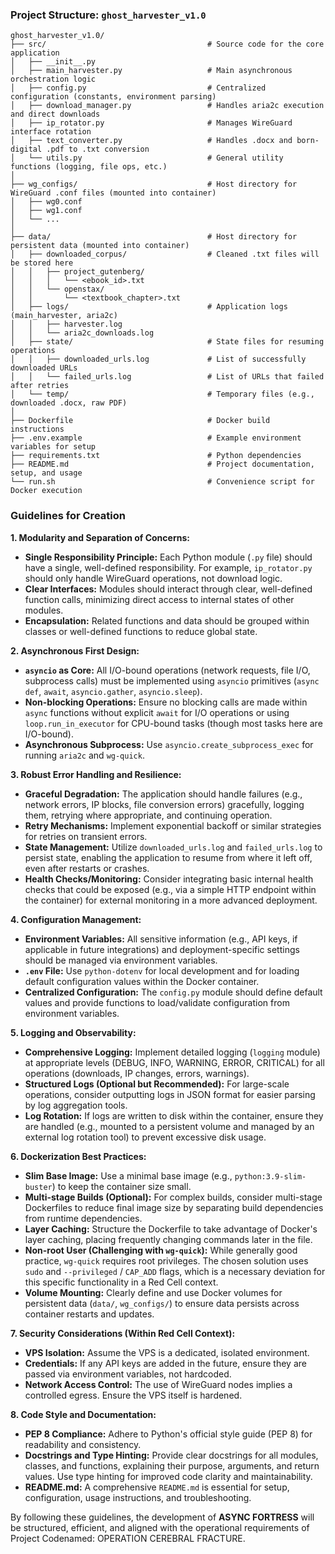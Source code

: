 ### Project Structure: `ghost_harvester_v1.0`

```
ghost_harvester_v1.0/
├── src/                                    # Source code for the core application
│   ├── __init__.py
│   ├── main_harvester.py                   # Main asynchronous orchestration logic
│   ├── config.py                           # Centralized configuration (constants, environment parsing)
│   ├── download_manager.py                 # Handles aria2c execution and direct downloads
│   ├── ip_rotator.py                       # Manages WireGuard interface rotation
│   ├── text_converter.py                   # Handles .docx and born-digital .pdf to .txt conversion
│   └── utils.py                            # General utility functions (logging, file ops, etc.)
│
├── wg_configs/                             # Host directory for WireGuard .conf files (mounted into container)
│   ├── wg0.conf
│   ├── wg1.conf
│   └── ...
│
├── data/                                   # Host directory for persistent data (mounted into container)
│   ├── downloaded_corpus/                  # Cleaned .txt files will be stored here
│   │   ├── project_gutenberg/
│   │   │   └── <ebook_id>.txt
│   │   └── openstax/
│   │       └── <textbook_chapter>.txt
│   ├── logs/                               # Application logs (main_harvester, aria2c)
│   │   ├── harvester.log
│   │   └── aria2c_downloads.log
│   ├── state/                              # State files for resuming operations
│   │   ├── downloaded_urls.log             # List of successfully downloaded URLs
│   │   └── failed_urls.log                 # List of URLs that failed after retries
│   └── temp/                               # Temporary files (e.g., downloaded .docx, raw PDF)
│
├── Dockerfile                              # Docker build instructions
├── .env.example                            # Example environment variables for setup
├── requirements.txt                        # Python dependencies
├── README.md                               # Project documentation, setup, and usage
└── run.sh                                  # Convenience script for Docker execution
```

### Guidelines for Creation

**1. Modularity and Separation of Concerns:**

* **Single Responsibility Principle:** Each Python module (`.py` file) should have a single, well-defined responsibility. For example, `ip_rotator.py` should only handle WireGuard operations, not download logic.
* **Clear Interfaces:** Modules should interact through clear, well-defined function calls, minimizing direct access to internal states of other modules.
* **Encapsulation:** Related functions and data should be grouped within classes or well-defined functions to reduce global state.

**2. Asynchronous First Design:**

* **`asyncio` as Core:** All I/O-bound operations (network requests, file I/O, subprocess calls) must be implemented using `asyncio` primitives (`async def`, `await`, `asyncio.gather`, `asyncio.sleep`).
* **Non-blocking Operations:** Ensure no blocking calls are made within `async` functions without explicit `await` for I/O operations or using `loop.run_in_executor` for CPU-bound tasks (though most tasks here are I/O-bound).
* **Asynchronous Subprocess:** Use `asyncio.create_subprocess_exec` for running `aria2c` and `wg-quick`.

**3. Robust Error Handling and Resilience:**

* **Graceful Degradation:** The application should handle failures (e.g., network errors, IP blocks, file conversion errors) gracefully, logging them, retrying where appropriate, and continuing operation.
* **Retry Mechanisms:** Implement exponential backoff or similar strategies for retries on transient errors.
* **State Management:** Utilize `downloaded_urls.log` and `failed_urls.log` to persist state, enabling the application to resume from where it left off, even after restarts or crashes.
* **Health Checks/Monitoring:** Consider integrating basic internal health checks that could be exposed (e.g., via a simple HTTP endpoint within the container) for external monitoring in a more advanced deployment.

**4. Configuration Management:**

* **Environment Variables:** All sensitive information (e.g., API keys, if applicable in future integrations) and deployment-specific settings should be managed via environment variables.
* **`.env` File:** Use `python-dotenv` for local development and for loading default configuration values within the Docker container.
* **Centralized Configuration:** The `config.py` module should define default values and provide functions to load/validate configuration from environment variables.

**5. Logging and Observability:**

* **Comprehensive Logging:** Implement detailed logging (`logging` module) at appropriate levels (DEBUG, INFO, WARNING, ERROR, CRITICAL) for all operations (downloads, IP changes, errors, warnings).
* **Structured Logs (Optional but Recommended):** For large-scale operations, consider outputting logs in JSON format for easier parsing by log aggregation tools.
* **Log Rotation:** If logs are written to disk within the container, ensure they are handled (e.g., mounted to a persistent volume and managed by an external log rotation tool) to prevent excessive disk usage.

**6. Dockerization Best Practices:**

* **Slim Base Image:** Use a minimal base image (e.g., `python:3.9-slim-buster`) to keep the container size small.
* **Multi-stage Builds (Optional):** For complex builds, consider multi-stage Dockerfiles to reduce final image size by separating build dependencies from runtime dependencies.
* **Layer Caching:** Structure the Dockerfile to take advantage of Docker's layer caching, placing frequently changing commands later in the file.
* **Non-root User (Challenging with `wg-quick`):** While generally good practice, `wg-quick` requires root privileges. The chosen solution uses `sudo` and `--privileged` / `CAP_ADD` flags, which is a necessary deviation for this specific functionality in a Red Cell context.
* **Volume Mounting:** Clearly define and use Docker volumes for persistent data (`data/`, `wg_configs/`) to ensure data persists across container restarts and updates.

**7. Security Considerations (Within Red Cell Context):**

* **VPS Isolation:** Assume the VPS is a dedicated, isolated environment.
* **Credentials:** If any API keys are added in the future, ensure they are passed via environment variables, not hardcoded.
* **Network Access Control:** The use of WireGuard nodes implies a controlled egress. Ensure the VPS itself is hardened.

**8. Code Style and Documentation:**

* **PEP 8 Compliance:** Adhere to Python's official style guide (PEP 8) for readability and consistency.
* **Docstrings and Type Hinting:** Provide clear docstrings for all modules, classes, and functions, explaining their purpose, arguments, and return values. Use type hinting for improved code clarity and maintainability.
* **README.md:** A comprehensive `README.md` is essential for setup, configuration, usage instructions, and troubleshooting.

By following these guidelines, the development of **ASYNC FORTRESS** will be structured, efficient, and aligned with the operational requirements of Project Codenamed: OPERATION CEREBRAL FRACTURE.
